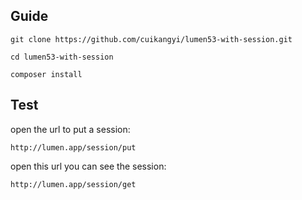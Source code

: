 ## Guide

```
git clone https://github.com/cuikangyi/lumen53-with-session.git

cd lumen53-with-session

composer install
```

## Test
open the url to put a session: 
```
http://lumen.app/session/put
```
open this url you can see the session:
```
http://lumen.app/session/get
```
